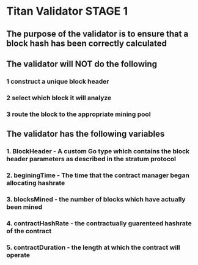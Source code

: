# Titan Validator STAGE 1

## The purpose of the validator is to ensure that a block hash has been correctly calculated

## The validator will NOT do the following
### 1 construct a unique block header
### 2 select which block it will analyze
### 3 route the block to the appropriate mining pool


## The validator has the following variables
### 1. BlockHeader - A custom Go type which contains the block header parameters as described in the stratum protocol
### 2. beginingTime - The time that the contract manager began allocating hashrate
### 3. blocksMined - the number of blocks which have actually been mined
### 4. contractHashRate - the contractually guarenteed hashrate of the contract
### 5. contractDuration - the length at which the contract will operate
